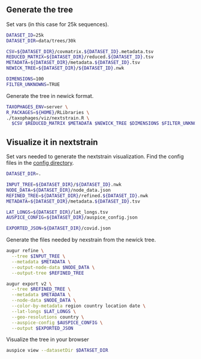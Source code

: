 ## Generate the tree

Set vars (in this case for 25k sequences).

```bash
DATASET_ID=25k
DATASET_DIR=data/trees/30k

CSV=${DATASET_DIR}/covmatrix.${DATASET_ID}.metadata.tsv
REDUCED_MATRIX=${DATASET_DIR}/reduced.${DATASET_ID}.tsv
METADATA=${DATASET_DIR}/metadata.${DATASET_ID}.tsv
NEWICK_TREE=${DATASET_DIR}/${DATASET_ID}.nwk

DIMENSIONS=100
FILTER_UNKNOWNS=TRUE
```

Generate the tree in newick format.

``` bash
TAXOPHAGES_ENV=server \
R_PACKAGES=${HOME}/RLibraries \
./taxophages/viz/nextstrain.R \
  $CSV $REDUCED_MATRIX $METADATA $NEWICK_TREE $DIMENSIONS $FILTER_UNKNOWNS
```

## Visualize it in nextstrain

Set vars needed to generate the nextstrain visualization.
Find the config files in the [config directory][1].

```bash
DATASET_DIR=.

INPUT_TREE=${DATASET_DIR}/${DATASET_ID}.nwk
NODE_DATA=${DATASET_DIR}/node_data.json
REFINED_TREE=${DATASET_DIR}/refined.${DATASET_ID}.nwk
METADATA=${DATASET_DIR}/metadata.${DATASET_ID}.tsv

LAT_LONGS=${DATASET_DIR}/lat_longs.tsv
AUSPICE_CONFIG=${DATASET_DIR}/auspice_config.json

EXPORTED_JSON=${DATASET_DIR}/covid.json
```

Generate the files needed by nexstrain from the newick tree.

```bash
augur refine \
  --tree $INPUT_TREE \
  --metadata $METADATA \
  --output-node-data $NODE_DATA \
  --output-tree $REFINED_TREE

augur export v2 \
  --tree $REFINED_TREE \
  --metadata $METADATA \
  --node-data $NODE_DATA \
  --color-by-metadata region country location date \
  --lat-longs $LAT_LONGS \
  --geo-resolutions country \
  --auspice-config $AUSPICE_CONFIG \
  --output $EXPORTED_JSON
```

Visualize the tree in your browser

```bash
auspice view --datasetDir $DATASET_DIR
```

[1]: ../config